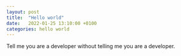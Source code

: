 ```yaml
---
layout: post
title:  "Hello world"
date:   2022-01-25 13:10:00 +0100
categories: hello world
---
```


Tell me you are a developer without telling me you are a developer.
